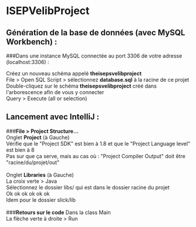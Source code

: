 # ISEPVelibProject

## Génération de la base de données (avec MySQL Workbench) :

###Dans une instance MySQL connectée au port 3306 de votre adresse (localhost:3306) :

Créez un nouveau schéma appelé **theisepsvelibproject**<br>
File > Open SQL Script > sélectionnez **database.sql** à la racine de ce projet<br>
Double-cliquez sur le schéma **theisepsvelibproject** créé dans l'arborescence afin de vous y connecter<br>
Query > Execute (all or selection)

## Lancement avec IntelliJ : 
###**File > Project Structure...**<br>
Onglet **Project** (à Gauche)<br>
Vérifie que le "Project SDK" est bien à 1.8 et que le "Project Language level" est bien à 8<br>
Pas sur que ça serve, mais au cas où : "Project Compiler Output" doit être "racine/du/projet/out"<br>
<br>
Onglet **Libraries** (à Gauche)<br>
La croix verte > Java<br>
Sélectionnez le dossier libs/ qui est dans le dossier racine du projet<br>
Ok ok ok ok ok ok <br>
Idem pour le dossier slick/lib<br>
<br>
###**Retours sur le code**
Dans la class Main<br>
La flèche verte à droite > Run<br>
